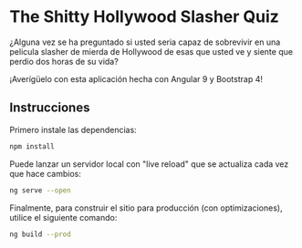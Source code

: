# The Shitty Hollywood Slasher Quiz
¿Alguna vez se ha preguntado si usted seria capaz de sobrevivir en una pelicula slasher de mierda de Hollywood de 
esas que usted ve y siente que perdio dos horas de su vida?

¡Averígüelo con esta aplicación hecha con Angular 9 y Bootstrap 4!

## Instrucciones

Primero instale las dependencias:
```bash
npm install
```
Puede lanzar un servidor local con "live reload" que se actualiza
cada vez que hace cambios:
```bash
ng serve --open
```

Finalmente, para construir el sitio para producción (con optimizaciones),
utilice el siguiente comando:
```bash
ng build --prod
```